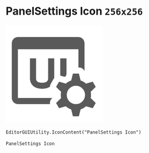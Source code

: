 # PanelSettings Icon `256x256`
<img src="/img/PanelSettings%20Icon.png" width=256 height=256>

``` CSharp
EditorGUIUtility.IconContent("PanelSettings Icon")
```
```
PanelSettings Icon
```
